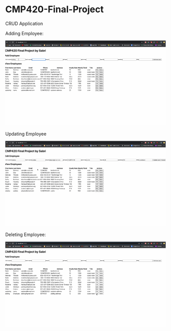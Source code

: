 # CMP420-Final-Project

CRUD Application

Adding Employee:

![photo](https://github.com/sabrisonmez54/CMP420-Final-Project/blob/master/AddEmployee.gif)

Updating Employee

![photo](https://github.com/sabrisonmez54/CMP420-Final-Project/blob/master/UpdateEmployee.gif)


Deleting Employee:

![photo](https://github.com/sabrisonmez54/CMP420-Final-Project/blob/master/DeleteEmployee.gif)

